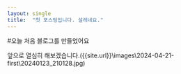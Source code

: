 ```yaml
---
layout: single
title:  "첫 포스팅입니다. 설레네요."
---
```

#오늘 처음 블로그를 만들었어요

앞으로 열심히 해보겠습니다.({{site.url}}\images\2024-04-21-first\20240123_210128.jpg)
